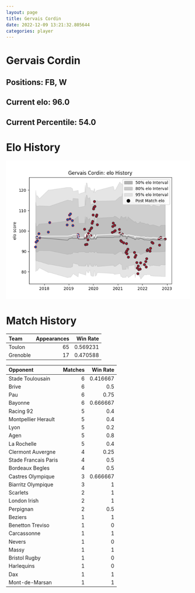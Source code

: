```yaml
---  
layout: page  
title: Gervais Cordin  
date: 2022-12-09 13:21:32.805644  
categories: player  
---
```

# Gervais Cordin

## Positions: FB, W

## Current elo: 96.0

## Current Percentile: 54.0

# Elo History


![elo history](history_GervaisCordin.png)
# Match History


| Team     |   Appearances |   Win Rate |
|:---------|--------------:|-----------:|
| Toulon   |            65 |   0.569231 |
| Grenoble |            17 |   0.470588 |

| Opponent             |   Matches |   Win Rate |
|:---------------------|----------:|-----------:|
| Stade Toulousain     |         6 |   0.416667 |
| Brive                |         6 |   0.5      |
| Pau                  |         6 |   0.75     |
| Bayonne              |         6 |   0.666667 |
| Racing 92            |         5 |   0.4      |
| Montpellier Herault  |         5 |   0.4      |
| Lyon                 |         5 |   0.2      |
| Agen                 |         5 |   0.8      |
| La Rochelle          |         5 |   0.4      |
| Clermont Auvergne    |         4 |   0.25     |
| Stade Francais Paris |         4 |   0.5      |
| Bordeaux Begles      |         4 |   0.5      |
| Castres Olympique    |         3 |   0.666667 |
| Biarritz Olympique   |         3 |   1        |
| Scarlets             |         2 |   1        |
| London Irish         |         2 |   1        |
| Perpignan            |         2 |   0.5      |
| Beziers              |         1 |   1        |
| Benetton Treviso     |         1 |   0        |
| Carcassonne          |         1 |   1        |
| Nevers               |         1 |   0        |
| Massy                |         1 |   1        |
| Bristol Rugby        |         1 |   0        |
| Harlequins           |         1 |   0        |
| Dax                  |         1 |   1        |
| Mont-de-Marsan       |         1 |   1        |